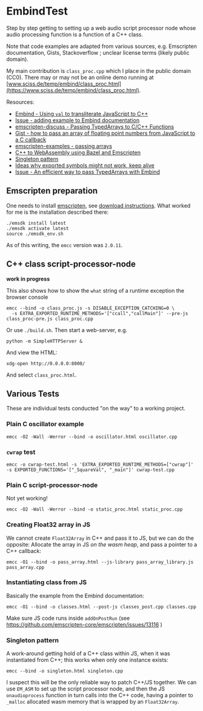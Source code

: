 # EmbindTest

Step by step getting to setting up a web audio script processor node whose audio processing function is a function of a C++ class.

Note that code examples are adapted from various sources, e.g. Emscripten documentation, Gists, Stackoverflow ; unclear license terms
(likely public domain).

My main contribution is `class_proc.cpp` which I place in the public domain (CC0). There may or may not be an online demo running at
[www.sciss.de/temp/embind/class_proc.html](https://www.sciss.de/temp/embind/class_proc.html).

Resources:

- [Embind - Using `val` to transliterate JavaScript to C++](https://emscripten.org/docs/porting/connecting_cpp_and_javascript/embind.html#using-val-to-transliterate-javascript-to-c)
- [Issue - adding example to Embind documentation](https://github.com/emscripten-core/emscripten/issues/5082)
- [emscripten-discuss - Passing TypedArrays to C/C++ Functions](https://groups.google.com/g/emscripten-discuss/c/CMfYljLWMvY)
- [Gist - how to pass an array of floating point numbers from JavaScript to a C callback](https://gist.github.com/aknuds1/533f7b228aa46e9ee4c8)
- [emscripten-examples - passing arrays](https://github.com/Planeshifter/emscripten-examples/tree/master/01_PassingArrays)
- [C++ to WebAssembly using Bazel and Emscripten](https://hackernoon.com/c-to-webassembly-using-bazel-and-emscripten-4him3ymc)
- [Singleton pattern](https://groups.google.com/g/emscripten-discuss/c/MimQol7peuQ)
- [Ideas why exported symbols might not work, keep alive](https://groups.google.com/g/emscripten-discuss/c/Wkq0lDi76eg)
- [Issue - An efficient way to pass TypedArrays with Embind](https://github.com/emscripten-core/emscripten/issues/5519)

## Emscripten preparation

One needs to install [emscripten](https://emscripten.org), see [download instructions](https://emscripten.org/docs/getting_started/downloads.html).
What worked for me is the installation described there:

    ./emsdk install latest
    ./emsdk activate latest
    source ./emsdk_env.sh

As of this writing, the `emcc` version was `2.0.11`.

## C++ class script-processor-node

__work in progress__

This also shows how to show the `what` string of a runtime exception the browser console

    emcc --bind -o class_proc.js -s DISABLE_EXCEPTION_CATCHING=0 \
      -s EXTRA_EXPORTED_RUNTIME_METHODS='["ccall","callMain"]' --pre-js class_proc-pre.js class_proc.cpp

Or use `./build.sh`. Then start a web-server, e.g.

    python -m SimpleHTTPServer &

And view the HTML:

    xdg-open http://0.0.0.0:8000/

And select `class_proc.html`.

## Various Tests

These are individual tests conducted "on the way" to a working project.

### Plain C oscillator example

    emcc -O2 -Wall -Werror --bind -o oscillator.html oscillator.cpp

### `cwrap` test

    emcc -o cwrap-test.html -s 'EXTRA_EXPORTED_RUNTIME_METHODS=["cwrap"]' -s EXPORTED_FUNCTIONS='["_SquareVal", "_main"]' cwrap-test.cpp

### Plain C script-processor-node

Not yet working!

    emcc -O2 -Wall -Werror --bind -o static_proc.html static_proc.cpp

### Creating Float32 array in JS

We cannot create `Float32Array` in C++ and pass it to JS, but we can do the opposite: Allocate the array
in JS _on the wasm heap_, and pass a pointer to a C++ callback:

    emcc -O1 --bind -o pass_array.html --js-library pass_array_library.js pass_array.cpp

### Instantiating class from JS

Basically the example from the Embind documentation:

    emcc -O1 --bind -o classes.html --post-js classes_post.cpp classes.cpp

Make sure JS code runs inside `addOnPostRun` (see https://github.com/emscripten-core/emscripten/issues/13116 )

### Singleton pattern

A work-around getting hold of a C++ class within JS, when it was instantiated from C++; this works when only one instance exists:

    emcc --bind -o singleton.html singleton.cpp

I suspect this will be the only reliable way to patch C++/JS together. We can use `EM_ASM` to set up the script processor node, and then the JS `onaudioprocess` function
in turn calls into the C++ code, having a pointer to `_malloc` allocated wasm memory that is wrapped by an `Float32Array`.
